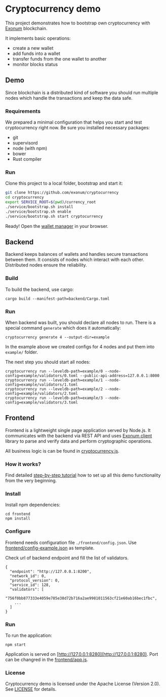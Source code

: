 # Cryptocurrency demo

This project demonstrates how to bootstrap own cryptocurrency
with [Exonum](http://exonum.com/) blockchain.

It implements basic operations:
- create a new wallet
- add funds into a wallet
- transfer funds from the one wallet to another
- monitor blocks status

## Demo

Since blockchain is a distributed kind of software you should run
multiple nodes which handle the transactions and keep the data safe.

### Requirements

We prepared a minimal configuration that helps you start and test cryptocurrency
right now. Be sure you installed necessary packages:
* git
* supervisord
* node (with npm)
* bower
* Rust compiler

### Run

Clone this project to a local folder, bootstrap and start it:

```sh
git clone https://github.com/exonum/cryptocurrency
cd cryptocurrency
export SERVICE_ROOT=$(pwd)/currency_root
./service/bootstrap.sh install
./service/bootstrap.sh enable
./service/bootstrap.sh start cryptocurrency
```

Ready! Open the [wallet manager](http://127.0.0.1:8280) in your browser.

## Backend

Backend keeps balances of wallets and handles secure transactions between them.
It consists of nodes which interact with each other. Distributed nodes ensure the reliability.

### Build

To build the backend, use cargo:

```
cargo build --manifest-path=backend/Cargo.toml
```

### Run

When backend was built, you should declare all nodes to run.
There is a special command `generate` which does it automatically:

```
cryptocurrency generate 4 --output-dir=example
```

In the example above we created configs for 4 nodes and put them into `example/` folder.

The next step you should start all nodes:

```
cryptocurrency run --leveldb-path=example/0 --node-config=example/validators/0.toml --public-api-address=127.0.0.1:8000
cryptocurrency run --leveldb-path=example/1 --node-config=example/validators/1.toml
cryptocurrency run --leveldb-path=example/2 --node-config=example/validators/2.toml
cryptocurrency run --leveldb-path=example/3 --node-config=example/validators/3.toml
```

## Frontend

Frontend is a lightweight single page application served by Node.js.
It communicates with the backend via REST API and uses [Exonum client](https://github.com/exonum/exonum-client) library to parse and verify data and perform cryptographic operations.

All business logic is can be found in [cryptocurrency.js](frontend/js/cryptocurrency.js).

### How it works?

Find detailed [step-by-step tutorial](http://exonum.com/doc/home/cryptocurrency/intro/) how to set up all this demo functionality from the very beginning.

### Install

Install npm dependencies:

```
cd frontend
npm install
```

### Configure

Frontend needs configuration file `./frontend/config.json`.
Use [frontend/config-example.json](frontend/config-example.json) as template.

Check url of backend endpoint and fill the list of validators.

```
{
  "endpoint": "http://127.0.0.1:8200",
  "network_id": 0,
  "protocol_version": 0,
  "service_id": 128,
  "validators": [
    "756f0bb877333e4059e785e38d72b716a2ae9981011563cf21e60ab16bec1fbc",
    ...
  ]
}
```

### Run

To run the application:

```
npm start
```

Application is served on [http://127.0.0.1:8280](http://127.0.0.1:8280). Port can be changred in the [frontend/app.js](frontend/app.js).

### License

Cryptocurrency demo is licensed under the Apache License (Version 2.0). See [LICENSE](LICENSE) for details.
